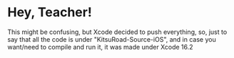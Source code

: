 # Hey, Teacher!

This might be confusing, but Xcode decided to push everything, so, just to say that all the code is under "KitsuRoad-Source-iOS", and in case you want/need to compile and run it, it was made under Xcode 16.2
